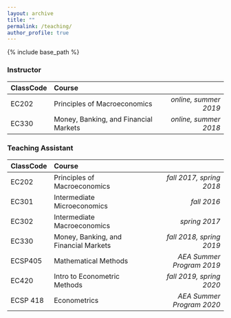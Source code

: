 ```yaml
---
layout: archive
title: ""
permalink: /teaching/
author_profile: true
---
```


{% include base_path %}

### Instructor


| ClassCode    | Course          |       |
| -------------|:-------------| -----:|
|EC202| Principles of Macroeconomics | *online, summer 2019*
|EC330| Money, Banking, and Financial Markets | *online, summer 2018*


### Teaching Assistant


| ClassCode    | Course          |       |
| -------------|:-------------| -----:|
|EC202 | Principles of Macroeconomics | *fall 2017, spring 2018*
|EC301 | Intermediate Microeconomics | *fall 2016* 
|EC302 | Intermediate Macroeconomics | *spring 2017* 
|EC330 | Money, Banking, and Financial Markets | *fall 2018, spring 2019* 
|ECSP405 | Mathematical Methods | *AEA Summer Program 2019*
|EC420| Intro to Econometric Methods | *fall 2019, spring 2020*
|ECSP 418| Econometrics | *AEA Summer Program 2020*
